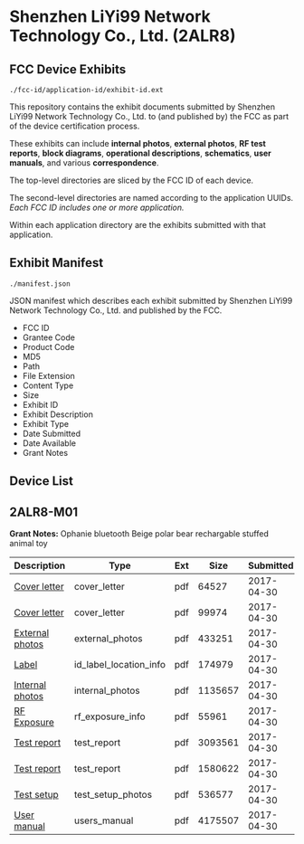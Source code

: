# Shenzhen LiYi99 Network Technology Co., Ltd. (2ALR8)
## FCC Device Exhibits

```
./fcc-id/application-id/exhibit-id.ext
```

This repository contains the exhibit documents submitted by Shenzhen LiYi99 Network Technology Co., Ltd. to (and published by) the FCC as part of the device certification process.

These exhibits can include **internal photos**, **external photos**, **RF test reports**, **block diagrams**, **operational descriptions**, **schematics**, **user manuals**, and various **correspondence**.

The top-level directories are sliced by the FCC ID of each device.

The second-level directories are named according to the application UUIDs. *Each FCC ID includes one or more application.*

Within each application directory are the exhibits submitted with that application. 

## Exhibit Manifest

```
./manifest.json
```

JSON manifest which describes each exhibit submitted by Shenzhen LiYi99 Network Technology Co., Ltd. and published by the FCC.

- FCC ID
- Grantee Code
- Product Code
- MD5
- Path
- File Extension
- Content Type
- Size
- Exhibit ID
- Exhibit Description
- Exhibit Type
- Date Submitted
- Date Available
- Grant Notes

## Device List
## 2ALR8-M01
**Grant Notes:** Ophanie bluetooth Beige polar bear rechargable stuffed animal toy

| Description | Type | Ext | Size | Submitted | Available |
| ----------- | ---- | --- | ---- | --------- | --------- |
| [Cover letter](2ALR8-M01/a3dedbdbf9c729db0a34efd3a45ec934/3376070.pdf) | cover_letter | pdf | 64527 | 2017-04-30 | 2017-04-30 |
| [Cover letter](2ALR8-M01/a3dedbdbf9c729db0a34efd3a45ec934/3376071.pdf) | cover_letter | pdf | 99974 | 2017-04-30 | 2017-04-30 |
| [External photos](2ALR8-M01/a3dedbdbf9c729db0a34efd3a45ec934/3376072.pdf) | external_photos | pdf | 433251 | 2017-04-30 | 2017-04-30 |
| [Label](2ALR8-M01/a3dedbdbf9c729db0a34efd3a45ec934/3376073.pdf) | id_label_location_info | pdf | 174979 | 2017-04-30 | 2017-04-30 |
| [Internal photos](2ALR8-M01/a3dedbdbf9c729db0a34efd3a45ec934/3376074.pdf) | internal_photos | pdf | 1135657 | 2017-04-30 | 2017-04-30 |
| [RF Exposure](2ALR8-M01/a3dedbdbf9c729db0a34efd3a45ec934/3376076.pdf) | rf_exposure_info | pdf | 55961 | 2017-04-30 | 2017-04-30 |
| [Test report](2ALR8-M01/a3dedbdbf9c729db0a34efd3a45ec934/3376078.pdf) | test_report | pdf | 3093561 | 2017-04-30 | 2017-04-30 |
| [Test report](2ALR8-M01/a3dedbdbf9c729db0a34efd3a45ec934/3376079.pdf) | test_report | pdf | 1580622 | 2017-04-30 | 2017-04-30 |
| [Test setup](2ALR8-M01/a3dedbdbf9c729db0a34efd3a45ec934/3376080.pdf) | test_setup_photos | pdf | 536577 | 2017-04-30 | 2017-04-30 |
| [User manual](2ALR8-M01/a3dedbdbf9c729db0a34efd3a45ec934/3376081.pdf) | users_manual | pdf | 4175507 | 2017-04-30 | 2017-04-30 |
